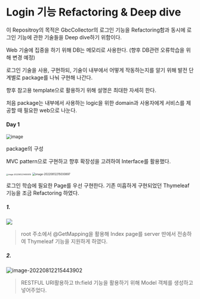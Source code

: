 # Login 기능 Refactoring & Deep dive

이 Repositroy의 목적은 GbcCollector의 로그인 기능을 Refactoring함과 동시에 로그인 기능에 관한 기술들을 Deep dive하기 위함이다. 

Web 기술에 집중을 하기 위해 DB는 메모리로 사용한다. (향후 DB관련 오류학습을 위해 변경 예정)

로그인 기술을 사용, 구현하되, 기술이 내부에서 어떻게 작동하는지를 알기 위해 발전 단계별로 package를 나눠 구현해 나간다. 

향후 참고용 template으로 활용하기 위해 설명은 최대한 자세히 한다.

처음 package는 내부에서 사용하는 logic을 위한 domain과 사용자에게 서비스를 제공할 때 필요한 web으로 나눈다.



#### Day 1

<img src="https://user-images.githubusercontent.com/76586084/184356747-ef3e60df-f590-46de-a5c3-44f914d02e1b.png" alt="image" style="zoom: 80%;" />

package의 구성 

MVC pattern으로 구현하고 향후 확장성을 고려하여 Interface를 활용했다.



<img src="C:\Users\user\AppData\Roaming\Typora\typora-user-images\image-20220812214950618.png" alt="image-20220812214950618" style="zoom: 33%;" />

<img src="C:\Users\user\AppData\Roaming\Typora\typora-user-images\image-20220812215030897.png" alt="image-20220812215030897" style="zoom: 50%;" />

로그인 학습에 필요한 Page를 우선 구현한다. 기존 미흡하게 구현되었던 Thymeleaf 기능을 조금 Refactoring 하였다.

##### 1.

![](C:\Users\user\AppData\Roaming\Typora\typora-user-images\image-20220812215306621.png)

> root 주소에서 @GetMapping을 활용해 Index page를 server 딴에서 전송하여 Thymeleaf 기능을 지원하게 하였다.



##### 2.

![image-20220812215443902](C:\Users\user\AppData\Roaming\Typora\typora-user-images\image-20220812215443902.png)

> RESTFUL URI활용하고 th:field 기능을 활용하기 위해 Model 객체를 생성하고 넣어주었다.

























